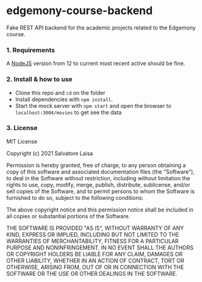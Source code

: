 # edgemony-course-backend
Fake REST API backend for the academic projects related to the Edgemony course.

### 1. Requirements
A [NodeJS](https://nodejs.org/en/) version from 12 to current most recent active should be fine.

### 2. Install & how to use
* Clone this repo and `cd` on the folder
* Install dependencies with `npm install`.
* Start the mock server with ```npm start``` and open the browser to `localhost:3004/movies` to get see the data

### 3. License
MIT License

Copyright (c) 2021 Salvatore Laisa

Permission is hereby granted, free of charge, to any person obtaining a copy
of this software and associated documentation files (the "Software"), to deal
in the Software without restriction, including without limitation the rights
to use, copy, modify, merge, publish, distribute, sublicense, and/or sell
copies of the Software, and to permit persons to whom the Software is
furnished to do so, subject to the following conditions:

The above copyright notice and this permission notice shall be included in all
copies or substantial portions of the Software.

THE SOFTWARE IS PROVIDED "AS IS", WITHOUT WARRANTY OF ANY KIND, EXPRESS OR
IMPLIED, INCLUDING BUT NOT LIMITED TO THE WARRANTIES OF MERCHANTABILITY,
FITNESS FOR A PARTICULAR PURPOSE AND NONINFRINGEMENT. IN NO EVENT SHALL THE
AUTHORS OR COPYRIGHT HOLDERS BE LIABLE FOR ANY CLAIM, DAMAGES OR OTHER
LIABILITY, WHETHER IN AN ACTION OF CONTRACT, TORT OR OTHERWISE, ARISING FROM,
OUT OF OR IN CONNECTION WITH THE SOFTWARE OR THE USE OR OTHER DEALINGS IN THE
SOFTWARE.
